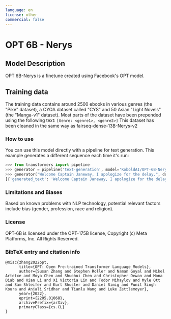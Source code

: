 ```yaml
---
language: en
license: other
commercial: false
---
```

# OPT 6B - Nerys
## Model Description
OPT 6B-Nerys is a finetune created using Facebook's OPT model.
## Training data
The training data contains around 2500 ebooks in various genres (the "Pike" dataset), a CYOA dataset called "CYS" and 50 Asian "Light Novels" (the "Manga-v1" dataset).
Most parts of the dataset have been prepended using the following text: `[Genre: <genre1>, <genre2>]`
This dataset has been cleaned in the same way as fairseq-dense-13B-Nerys-v2
### How to use
You can use this model directly with a pipeline for text generation. This example generates a different sequence each time it's run:
```py
>>> from transformers import pipeline
>>> generator = pipeline('text-generation', model='KoboldAI/OPT-6B-Nerys-v2')
>>> generator("Welcome Captain Janeway, I apologize for the delay.", do_sample=True, min_length=50)
[{'generated_text': 'Welcome Captain Janeway, I apologize for the delay."\nIt's all right," Janeway said. "I'm certain that you're doing your best to keep me informed of what\'s going on."'}]
```
### Limitations and Biases
Based on known problems with NLP technology, potential relevant factors include bias (gender, profession, race and religion).

### License
OPT-6B is licensed under the OPT-175B license, Copyright (c) Meta Platforms, Inc. All Rights Reserved.

### BibTeX entry and citation info
```
@misc{zhang2022opt,
      title={OPT: Open Pre-trained Transformer Language Models}, 
      author={Susan Zhang and Stephen Roller and Naman Goyal and Mikel Artetxe and Moya Chen and Shuohui Chen and Christopher Dewan and Mona Diab and Xian Li and Xi Victoria Lin and Todor Mihaylov and Myle Ott and Sam Shleifer and Kurt Shuster and Daniel Simig and Punit Singh Koura and Anjali Sridhar and Tianlu Wang and Luke Zettlemoyer},
      year={2022},
      eprint={2205.01068},
      archivePrefix={arXiv},
      primaryClass={cs.CL}
}
```